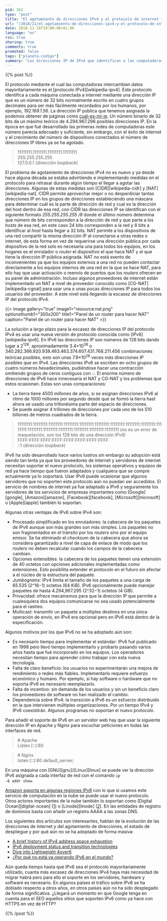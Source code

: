 ```yaml
---
pid: 361
type: "post"
title: "El agotamiento de direcciones IPv4 y el protocolo de internet IPv6"
url: "/2018/11/el-agotamiento-de-direcciones-ipv4-y-el-protocolo-de-internet-ipv6/"
date: 2018-11-16T19:00:00+01:00
language: "es"
rss: true
sharing: true
comments: true
promoted: false
tags: ["planeta-codigo"]
summary: "Las direcciones IP de IPv4 que identifican a las computadoras de forma uniquivoca para comunicarse entre si son limitadas y ya se han agotado. Aún siendo casi 4300 millones con el auge de internet en la última década y la que se espera en los próximos años con los dispositivos móviles y los elementos conectados del internet de las cosas la presión sobre el número de direcciones IP será aún mayor. Hasta ahora varias medidas paliativas han permitido mitigar la presión y extender la disponibilidad de direcciones IP. Uno de los principales motivos del desarrollo del protocolo IPv6 es aumentar en varios órdenes de magnitud el número de las direcciones IP disponibles, siendo en este protocolo direcciones de 128 bits en vez de 32 como IPv4. Sin embargo, hay varios motivos por los que aún IPv6 no se está usando ya de forma masiva."
---
```


{{% post %}}

El protocolo mediante el cual las computadoras intercambian datos mayoritariamente es el [protocolo IPv4][wikipedia-ipv4]. Este protocolo identifica a cada máquina conectada a internet mediante una dirección IP que es un número de 32 bits normalmente escrito en cuatro grupos decimales para ser más fácilmente recordados por los humanos, por ejemplo, _192.169.1.56_. La dirección IP pública que tenemos asignada la podemos obtener de páginas como [cual-es-mi-ip](https://www.cual-es-mi-ip.net/). Un número binario de 32 bits da un máximo teórico de 4.294.967.296 posibles direcciones IP. En la época en que fué desarrollado las primeras redes de computadoras este número parecía adecuado y suficiente, sin embargo, con el éxito de internet y el crecimiento del número de dispositivos conectados el número de direcciones IP libres ya se ha agotado.

> 11111111.11111111.11111111.11111111<br>
> 255.255.255.255<br>
> 127.0.0.1 (dirección _loopback_)

El problema de agotamiento de direcciones IPv4 no es nuevo y ya desde hace alguna década se estaba advirtiendo e implementando medidas en el protocolo para retrasar durante algún tiempo el llegar a agotar las direcciones. Algunas de estas medidas son [CIDR][wikipedia-cidr] y [NAT][wikipedia-nat]. CIDR permite aprovechar mejor o no desperdiciar tantas direcciones IP en los grupos de direcciones estableciendo una máscara para determinar cuál es la parte de dirección de red y cual es la dirección del host dentro de esa red, con CIDR las direcciones IP se identifican con el siguiente formato _255.255.255.255 /8_ donde el último número determina que número de bits corresponden a la dirección de red y que parte a los _hosts_ de esa red, en este caso 24 bits corresponden a la red y 8 bits a identificar al _host_ hasta llegar a 32 bits. NAT permite a los dispositivos de una red compartir la misma dirección IP al conectarse a otras redes o internet, de esta forma en vez de requerirse una dirección pública por cada dispositivo de la red solo es necesaria una para todos los equipos, en los hogares es el enrutador o _router_ el dispositivo el que hace NAT y el que tiene la dirección IP pública asignada. NAT no está exento de inconvenientes ya que los equipos externos a una red no pueden contactar directamente a los equipos internos de una red en la que se hace NAT, para ello hay que usar activación o reenvío de puertos que los _routers_ ofrecen en su panel de administración. Incluso algunos proveedores de internet están implementado un NAT a nivel de proveedor conocido como [CG-NAT][wikipedia-cgnat] para usar una o unas pocas direcciones IP para todos los usuarios del proveedor. A este nivel está llegando la escasez de direcciones IP del protocolo IPv4.

{{< image
    gallery="true"
    image1="resource:nat.png" optionsthumb1="300x200" title1="Panel de un router para hacer NAT"
    caption="Panel de un router para hacer NAT" >}}

La solución a largo plazo para la escasez de direcciones IP del protocolo IPv4 es usar una nueva versión de protocolo conocida como [IPv6][wikipedia-ipv6]. En IPv6 las direcciones IP son números de 128 bits dando lugar a 2<sup>128</sup>, aproximadamente 3.4×10<sup>38</sup> o 340.282.366.920.938.463.463.374.607.431.768.211.456 combinaciones teóricas posibles, esto son unas 7.9×10<sup>28</sup> veces más direcciones IP posibles que en IPv4. Las direcciones IPv6 se escriben en ocho grupos de cuatro números hexadecimales, pudiéndose hacer una contracción omitiendo grupos de ceros contiguos con _::_. El enorme número de direcciones de IPv6 hace innecesaria el NAT y CG-NAT y los problemas que estos ocasionan. Estas son unas comparaciones:

* La tierra tiene 4500 millones de años, si se asignan direcciones IPv6 al ritmo de 1000 millones por segundo desde que se formó la tierra hast ahora se usado una trillonésima parte del espacio de direcciones.
* Se puede asignar 4 trillones de direcciones por cada uno de los 510 billones de metros cuadrados de la tierra.

> 11111111:11111111:11111111:11111111:11111111:11111111:11111111:11111111:11111111:11111111:11111111:11111111:11111111:11111111:11111111:11111111 (no es un error de maquetación, son los 128 bits de una dirección IPv6)<br>
> FFFF:FFFF:FFFF:FFFF:FFFF:FFFF:FFFF:FFFF<br>
> ::1 (dirección _loopback_)

IPv6 ha sido desarrollado hace varios lustros sin embargo su adopción está siendo tan lenta ya que los proveedores de internet y servidores de internet necesitan soportar el nuevo protocolo, los sistemas operativos y equipos de red ya hace tiempo que fueron adaptados y cualquiera que se compre actualmente ya lo soportará. Usar IPv6 puede ocasionar que algunos servidores que no soporten este protocolo aún no puedan ser accedidos. El servicio de nombres de internet ya fue adaptado a IPv6 y seguramente los servidores de los servicios de empresas importantes como [Google][google], [Amazon][amazon], [Facebook][facebook], [Microsoft][microsoft] o [Apple][apple] también lo soportan.

Algunas otras ventajas de IPv6 sobre IPv4 son:

* Procesado simplificado en los enrutadores: la cabecera de los paquetes de IPv6 aunque son más grandes son más simples. Los paquetes no son fragmentados en el tránsito por los _routers_ sino por el equipo emisor. Se ha eliminado el _checksum_ de la cabecera que ahora se considera garantizado a nivel de capa de enlace de modo que los _routers_ no deben recalcular cuando los campos de la cabecera cambian.
* Opciones extensibles: la cabecera de los paquetes tienen una extensión de 40 octetos con opciones adicionales implementadas como extensiones. Esto posibilita extender el protocolo en el futuro sin afectar a el núcleo de la estructura del paquete.
* _Jumbograms_: IPv4 limita el tamaño de los paquetes a una carga de 65.535 (2^16−1) octetos (64 KiB). IPv6 opcionalmente puede manejar paquetes de hasta 4.294,967.295 (2^32−1) octetos (4 GiB).
* Privacidad: ofrece mecanismos para que la dirección IP que permite a cualesquiera dos equipos comunicarse no sea usado potencialmente para el rastreo.
* Multicast: transmitir un paquete a múltiples destinos en una única operación de envío, en IPv4 era opcional pero en IPv6 está dentro de la especificación.

Algunos motivos por los que IPv6 no se ha adoptado aún son:

* Es necesario tiempo para implementar el estándar: IPv6 fué publicado en 1998 pero llevó tiempo implementarlo y probarlo pasando varios años hasta que fué incorporado en los equipos. Los operadores necesitan tiempo para aprender cómo trabajar con esta nueva tecnología.
* Falta de claro beneficio: los usuarios no experimentarán una mejora de rendimiento o redes más fiables. Implementarlo requiere esfuerzo económico y humano. Por ejemplo, si hay software o hardware que no soporta IPv6 es necesario reemplazarlo.
* Falta de incentivo: sin demanda de los usuarios y sin un beneficio claro los proveedores de software no han realizado el cambio.
* Dependencia sobre IPv4: la transición a IPv6 es un esfuerzo distribuido en la que intervienen múltiples organizaciones. Por un tiempo IPv4 y IPv6 coexistirán. Algunos programas no soportan el nuevo protocolo.

Para añadir el soporte de IPv6 en un servidor web hay que usar la siguiente dirección IP en Apache y Nginx para escuchar peticiones en todas las interfaces de red.

> \# Apache<br>
> Listen [::]:80

> \# Nginx<br>
> listen [::]:80 default_server;

En una máquina con [GNU][gnu]/[Linux][linux] se puede ver la dirección IPv6 asignada a cada interfaz de red con el comando <code>ip -6 addr show</code>.

[Amazon soporta en algunas regiones IPv6](https://docs.aws.amazon.com/es_es/elasticloadbalancing/latest/classic/elb-internet-facing-load-balancers.html) con lo que si usamos este servicio de computación en la nube se puede usar el nuevo protocolo. Otros actores importantes de la nube también lo soportan como [Digital Ocean][digital-ocean] ([1](https://www.digitalocean.com/community/tutorials/how-to-enable-ipv6-for-digitalocean-droplets)) o [Linode][linode] ([2](https://www.linode.com/docs/networking/native-ipv6-networking/)). En las entidades de registro de dominios basta con añadir un registro AAAA a las zonas DNS.

Los siguientes dos artículos son interesantes, hablan de la evolución de las direcciones de internet y del agotamiento de direcciones, el estado de despliegue y por qué aún no se ha adoptado de forma masiva:

* [A brief history of IPv4 address space exhaustion](https://blogs.igalia.com/dpino/2017/05/25/ipv4-exhaustion/)
* [IPv6 deployment status and transition technologies](https://blogs.igalia.com/dpino/2017/05/30/ipv6-status/)
* [Dive into Lightweight 4over6](https://blogs.igalia.com/dpino/2017/06/05/dive-into-lw4o6/)
* [¿Por qué no está ya operando IPv6 en el mundo? ](http://www.magazcitum.com.mx/?p=568#.WTVf6sklFYh )

Aún queda tiempo hasta que IPv6 sea el protocolo mayoritariamente utilizado, cuanta más escasez de direcciones IPv4 haya más necesidad de migrar habrá pero para ello el soporte en los servidores, hardware y software es necesario. En algunos países el tráfico sobre IPv6 se ha doblado respecto a otros años, en otros países aún no ha sido desplegado de forma significativa. ¿Llegará un momento en que Google tenga en cuenta para el SEO aquellos sitios que soporten IPv6 como ya hace con HTTPS en vez de HTTP?

{{% /post %}}
